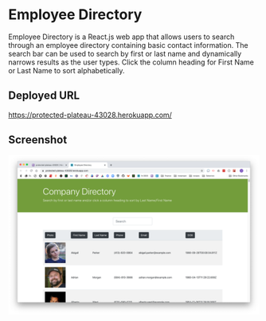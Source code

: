 # Employee Directory
Employee Directory is a React.js web app that allows users to search through an employee directory containing basic contact information. The search bar can be used to search by first or last name and dynamically narrows results as the user types. Click the column heading for First Name or Last Name to sort alphabetically.

## Deployed URL
https://protected-plateau-43028.herokuapp.com/

## Screenshot
![screenshot](screenshot.png)
